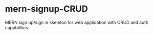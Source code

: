 # mern-signup-CRUD
MERN sign up/sign in skeleton for web application with CRUD and auth capabilities.
